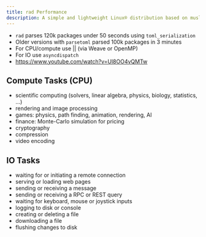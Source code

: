 ```yaml
---
title: rad Performance
description: A simple and lightweight Linux® distribution based on musl libc and toybox
---
```


- `rad` parses 120k packages under 50 seconds using `toml_serialization`
- Older versions with `parsetoml` parsed 100k packages in 3 minutes
- For CPU/compute use || (via Weave or OpenMP)
- For IO use `asyncdispatch`
- https://www.youtube.com/watch?v=Ul8OO4vQMTw

## Compute Tasks (CPU)
- scientific computing (solvers, linear algebra, physics, biology, statistics, …)
- rendering and image processing
- games: physics, path finding, animation, rendering, AI
- finance: Monte-Carlo simulation for pricing
- cryptography
- compression
- video encoding

## IO Tasks
- waiting for or initiating a remote connection
- serving or loading web pages
- sending or receiving a message
- sending or receiving a RPC or REST query
- waiting for keyboard, mouse or joystick inputs
- logging to disk or console
- creating or deleting a file
- downloading a file
- flushing changes to disk

